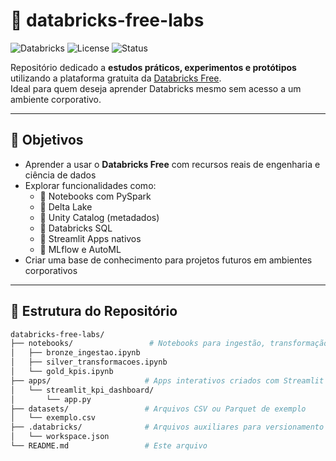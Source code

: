 # 🧠 databricks-free-labs

![Databricks](https://img.shields.io/badge/Platform-Databricks-red)
![License](https://img.shields.io/github/license/seuusuario/databricks-free-labs)
![Status](https://img.shields.io/badge/status-em%20desenvolvimento-yellow)

Repositório dedicado a **estudos práticos, experimentos e protótipos** utilizando a plataforma gratuita da [Databricks Free](https://databricks.com/try-databricks).  
Ideal para quem deseja aprender Databricks mesmo sem acesso a um ambiente corporativo.

---

## 🚀 Objetivos

- Aprender a usar o **Databricks Free** com recursos reais de engenharia e ciência de dados
- Explorar funcionalidades como:
  - 🔸 Notebooks com PySpark
  - 🔸 Delta Lake
  - 🔸 Unity Catalog (metadados)
  - 🔸 Databricks SQL
  - 🔸 Streamlit Apps nativos
  - 🔸 MLflow e AutoML
- Criar uma base de conhecimento para projetos futuros em ambientes corporativos

---

## 🧱 Estrutura do Repositório

```bash
databricks-free-labs/
├── notebooks/                 # Notebooks para ingestão, transformação e análise
│   ├── bronze_ingestao.ipynb
│   ├── silver_transformacoes.ipynb
│   └── gold_kpis.ipynb
├── apps/                     # Apps interativos criados com Streamlit no Databricks
│   └── streamlit_kpi_dashboard/
│       └── app.py
├── datasets/                 # Arquivos CSV ou Parquet de exemplo
│   └── exemplo.csv
├── .databricks/              # Arquivos auxiliares para versionamento no workspace
│   └── workspace.json
└── README.md                 # Este arquivo
